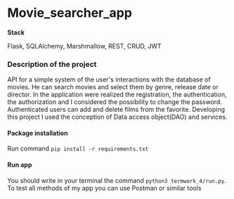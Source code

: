 # **Movie_searcher_app**

**Stack**

Flask, SQLAlchemy, Marshmallow, REST, CRUD, JWT

### **Description of the project**

API for a simple system of the user's interactions with the database of movies. He can search movies and select them by genre, release date or director. In the application were realized the registration, the authentication, the authorization and I considered the possibility to change the password. Authenticated users can add and delete films from the favorite. Developing this project I used the conception of Data access object(DAO) and services.

#### **Package installation**

Run command `pip install -r requirements.txt`

#### **Run app**

You should write in your terminal the command `python3 termwork_4/run.py`. To test all methods of my app you can use Postman or similar tools







